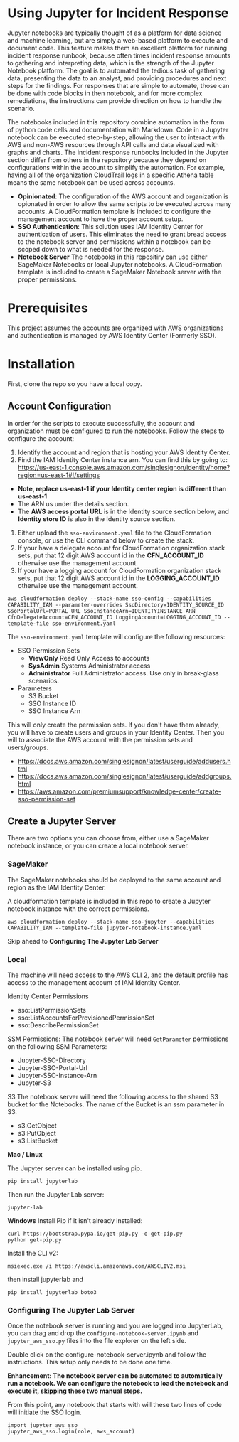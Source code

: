 # Using Jupyter for Incident Response
Jupyter notebooks are typically thought of as a platform for data science and machine learning, but are simply a web-based platform to execute and document code. This feature makes them an excellent platform for running incident response runbook, because often times incident response amounts to gathering and interpreting data, which is the strength of the Jupyter Notebook platform. The goal is to automated the tedious task of gathering data, presenting the data to an analyst, and providing procedures and next steps for the findings. For responses that are simple to automate, those can be done with code blocks in then notebook, and for more complex remediations, the instructions can provide direction on how to handle the scenario.

The notebooks included in this repository combine automation in the form of python code cells and documentation with Markdown. Code in a Jupyter notebook can be executed step-by-step, allowing the user to interact with AWS and non-AWS resources through API calls and data visualized with graphs and charts. The incident response runbooks included in the Jupyter section differ from others in the repository because they depend on configurations within the account to simplify the automation. For example, having all of the organization CloudTrail logs in a specific Athena table means the same notebook can be used across accounts.

* **Opinionated**: The configuration of the AWS account and organization is opionated in order to allow the same scripts to be executed across many accounts. A CloudFormation template is included to configure the management account to have the proper account setup.
* **SSO Authentication**: This solution uses IAM Identity Center for authentication of users. This eliminates the need to grant bread access to the notebook server and permissions within a notebook can be scoped down to what is needed for the response.
* **Notebook Server** The notebooks in this repositiry can use either SageMaker Notebooks or local Jupyter notebooks. A CloudFormation template is included to create a SageMaker Notebook server with the proper permissions.

# Prerequisites
This project assumes the accounts are organized with AWS organizations and authentication is managed by AWS Identity Center (Formerly SSO).


# Installation
First, clone the repo so you have a local copy.

## Account Configuration
In order for the scripts to execute successfully, the account and organization must be configured to run the notebooks. Follow the steps to configure the account:

1. Identify the account and region that is hosting your AWS Identity Center. 
1. Find the IAM Identity Center instance arn. You can find this by going to:
https://us-east-1.console.aws.amazon.com/singlesignon/identity/home?region=us-east-1#!/settings
  * **Note, replace us-east-1 if your Identity center region is different than us-east-1**
  * The ARN us under the details section.
  * The **AWS access portal URL** is in the Identity source section below, and **Identity store ID** is also in the Identity source section.
1. Either upload the `sso-environment.yaml` file to the CloudFormation console, or use the CLI command below to create the stack.
1. If your have a delegate account for CloudFormation organization stack sets, put that 12 digit AWS account id in the **CFN_ACCOUNT_ID** otherwise use the management account.
1. If your have a logging account for CloudFormation organization stack sets, put that 12 digit AWS account id in the **LOGGING_ACCOUNT_ID** otherwise use the management account.
```
aws cloudformation deploy --stack-name sso-config --capabilities CAPABILITY_IAM --parameter-overrides SsoDirectory=IDENTITY_SOURCE_ID SsoPortalUrl=PORTAL_URL SsoInstanceArn=IDENTITYINSTANCE_ARN CfnDelegateAccount=CFN_ACCOUNT_ID LoggingAccount=LOGGING_ACCOUNT_ID --template-file sso-environment.yaml
```

The `sso-environment.yaml` template will configure the following resources: 
* SSO Permission Sets
  * **ViewOnly** Read Only Access to accounts
  * **SysAdmin** Systems Administrator access
  * **Administrator** Full Administrator access. Use only in break-glass scenarios.
* Parameters
  * S3 Bucket
  * SSO Instance ID
  * SSO Instance Arn

This will only create the permission sets. If you don't have them already, you will have to create users and groups in your Identity Center. Then you will to associate the AWS account with the permission sets and users/groups. 

* https://docs.aws.amazon.com/singlesignon/latest/userguide/addusers.html
* https://docs.aws.amazon.com/singlesignon/latest/userguide/addgroups.html
* https://aws.amazon.com/premiumsupport/knowledge-center/create-sso-permission-set


## Create a Jupyter Server
There are two options you can choose from, either use a SageMaker notebook instance, or you can create a local notebook server.

### SageMaker
The SageMaker notebooks should be deployed to the same account and region as the IAM Identity Center.

A cloudformation template is included in this repo to create a Jupyter notebook instance with the correct permissions.

```
aws cloudformation deploy --stack-name sso-jupyter --capabilities CAPABILITY_IAM --template-file jupyter-notebook-instance.yaml
```

Skip ahead to **Configuring The Jupyter Lab Server**

### Local
The machine will need access to the [AWS CLI 2](https://docs.aws.amazon.com/cli/latest/userguide/getting-started-install.html), and the default profile has access to the management account of IAM Identity Center.

Identity Center Permissions
* sso:ListPermissionSets
* sso:ListAccountsForProvisionedPermissionSet
* sso:DescribePermissionSet

SSM Permissions:
The notebook server will need `GetParameter` permissions on the following SSM Parameters:
* Jupyter-SSO-Directory
* Jupyter-SSO-Portal-Url
* Jupyter-SSO-Instance-Arn
* Jupyter-S3

S3
The notebook server will need the following access to the shared S3 bucket for the Notebooks. The name of the Bucket is an ssm parameter in S3.
* s3:GetObject
* s3:PutObject
* s3:ListBucket


**Mac / Linux**



The Jupyter server can be installed using pip.
```
pip install jupyterlab
```

Then run the Jupyter Lab server:
```
jupyter-lab
```
**Windows**
Install Pip if it isn't already installed:
```
curl https://bootstrap.pypa.io/get-pip.py -o get-pip.py
python get-pip.py
```
Install the CLI v2:
```
msiexec.exe /i https://awscli.amazonaws.com/AWSCLIV2.msi
```

then install jupyterlab and 
```
pip install jupyterlab boto3
```

### Configuring The Jupyter Lab Server
Once the notebook server is running and you are logged into JupyterLab, you can drag and drop the `configure-notebook-server.ipynb`  and `jupyter_aws_sso.py` files into the file explorer on the left side.

Double click on the configure-notebook-server.ipynb and follow the instructions. This setup only needs to be done one time.

**Enhancement: The notebook server can be automated to automatically run a notebook. We can configure the notebook to load the notebook and execute it, skipping these two manual steps.**

From this point, any notebook that starts with will these two lines of code will initiate the SSO login.
```
import jupyter_aws_sso
jupyter_aws_sso.login(role, aws_account)
```
